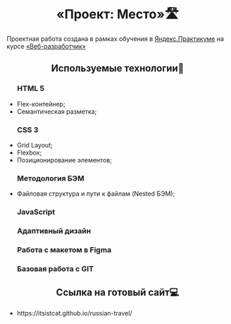 <h1 align="center">«Проект: Место»🛣</h1>

Проектная работа создана в рамках обучения в [Яндекс.Практикуме](https://practicum.yandex.ru/ "Яндекс Практикум") на курсе [«Веб-разработчик»](https://practicum.yandex.ru/web/ "Курс «Веб‑разработчик» — Яндекс Практикум")

<h2 align="center">Используемые технологии🔗</h2>
<ul><h3>HTML 5</h3>
 <li> Flex-контейнер;</li> 
 <li> Семантическая разметка; </li> 
 </ul>
<ul><h3> CSS 3</h3>
  <li> Grid Layout;</li> 
  <li> Flexbox;</li>
  <li> Позиционирование элементов;</li> 
  </ul>
<ul><h3> Методология БЭМ</h3>
  <li> Файловая структура и пути к файлам (Nested БЭМ);</li> 
</ul>
<ul><h3> JavaScript</h3> </ul>
<ul><h3> Адаптивный дизайн</h3> </ul>
<ul><h3> Работа с макетом в Figma</h3> </ul>
<ul><h3> Базовая работа с  GIT</h3> </ul>

<h2 align="center">Ссылка на готовый сайт💻</h2>
<ul>
 <li> https://itsistcat.github.io/russian-travel/ </li> 
</ul>
